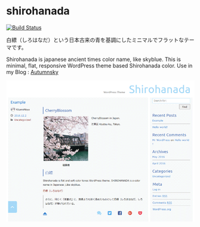 # shirohanada

[![Build Status](https://img.shields.io/travis/akiya64/shirohanada/master.svg?style=flat-square)](https://travis-ci.org/akiya64/shirohanada)

白縹（しろはなだ）という日本古来の青を基調にしたミニマルでフラットなテーマです。

Shirohanada is japanese ancient times color name, like skyblue.
This is minimal, flat, responsive WordPress theme based Shirohanada color.
Use in my Blog : [Autumnsky](http://autumnsky.sakura.ne.jp "Autumnsky")

![Shirohanada](https://github.com/akiya64/shirohanada/blob/master/screenshot.png "shirohanada screen shot")
